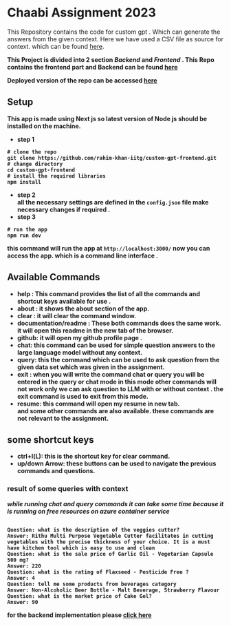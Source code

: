 # Chaabi Assignment 2023
This Repository contains the code for custom gpt . Which can generate the answers from the given context. Here we have used a CSV file as source for context. which can be found [here](https://github.com/rahim-khan-iitg/custom-gpt-backend/tree/master/data). 

<b>This Project is divided into 2 section <i>Backend</i> and <i>Frontend</i> . This Repo contains the frontend part and Backend can be found [here](https://github.com/rahim-khan-iitg/custom-gpt-backend) 

<b>Deployed version of the repo can be accessed [here](https://custom-gpt-five.vercel.app/)</b>


## Setup
This app is made using Next js so latest version of Node js should be installed on the machine. 
- step 1
```
# clone the repo
git clone https://github.com/rahim-khan-iitg/custom-gpt-frontend.git
# change directory
cd custom-gpt-frontend
# install the required libraries
npm install
```
- step 2 \
all the necessary settings are defined in the ```config.json``` file make necessary changes if required .
- step 3 
```
# run the app
npm run dev
```
this command will run the app at ``` http://localhost:3000/ ``` now you can access the app. which is a command line interface .

## Available Commands
- <b>help</b> : This command provides the list of all the commands and shortcut keys  available for use .
- <b>about</b> : it shows the about section of the app.
- <b>clear</b> : it will clear the command window.
- <b>documentation/readme</b> : These both commands does the same work. it will open this readme in the new tab of the browser.
- <b>github</b>: it will open my github profile page .
- <b>chat</b>: this command can be used for simple question answers to the large language model without any context.
- <b>query</b>: this the command which can be used to ask question from the given data set which was given in the assignment.
- <b>exit</b> : when you will write the command chat or query you will be entered in the query or chat mode in this mode other commands will not work only we can ask question to LLM with or without context . the exit command is used to exit from this mode.
- <b>resume</b>: this command will open my resume in new tab. \
and some other commands are also available. these commands are not relevant to the assignment.
## some shortcut keys
- <b> ctrl+l(L)</b>: this is the shortcut key for clear command.
- <b>up/down Arrow</b>: these buttons can be used to navigate the previous commands and questions.

### result of some queries with context
<i>while running chat and query commands it can take some time because it is running on free resources on azure container service</i>
```

Question: what is the description of the veggies cutter?
Answer: Rithu Multi Purpose Vegetable Cutter facilitates in cutting vegetables with the precise thickness of your choice. It is a must have kitchen tool which is easy to use and clean
Question: what is the sale price of Garlic Oil - Vegetarian Capsule 500 mg?
Answer: 220
Question: what is the rating of Flaxseed - Pesticide Free ?
Answer: 4
Question: tell me some products from beverages category
Answer: Non-Alcoholic Beer Bottle - Malt Beverage, Strawberry Flavour
Question: what is the market price of Cake Gel?
Answer: 90

```
for the backend implementation please [click here](https://github.com/rahim-khan-iitg/custom-gpt-backend)

